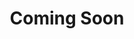 ---
title: Coming Soon
tags: [Data Science, Machine Learning]
style: border
color: primary
description: More blogs are coming soon :)
---